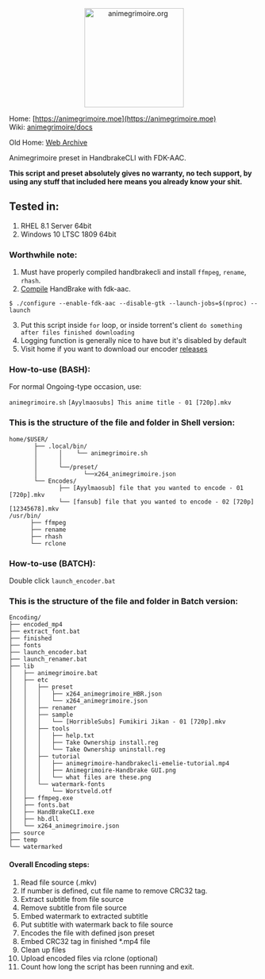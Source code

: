 <div align="center">
<a href="https://animegrimoire.moe">
<img src="https://i.ibb.co/njzy67z/Animegrimoire-moe.png" alt="animegrimoire.org" height="200" width="200"</img>
</a>
</div>

Home: [https://animegrimoire.moe](https://animegrimoire.moe)<br> 
Wiki: [animegrimoire/docs](https://gitlab.com/initramfs-0/animegrimoire/-/wikis/Animegrimoire-Wiki)<br> 

Old Home: [Web Archive](http://web.archive.org/web/20200203143744/https://animegrimoire.org/showthread.php?tid=1119)

Animegrimoire preset in HandbrakeCLI with FDK-AAC.

**This script and preset absolutely gives no warranty, no tech support, by using any stuff that included here means you already know your shit.**

## Tested in:
1. RHEL 8.1 Server 64bit
2. Windows 10 LTSC 1809 64bit

### Worthwhile note:
1. Must have properly compiled handbrakecli and install `ffmpeg`, `rename`, `rhash`.
2. [Compile](https://handbrake.fr/docs/en/latest/developer/build-linux.html) HandBrake with fdk-aac.
```
$ ./configure --enable-fdk-aac --disable-gtk --launch-jobs=$(nproc) --launch
```
3. Put this script inside `for` loop, or inside torrent's client `do something after files finished downloading`
4. Logging function is generally nice to have but it's disabled by default
5. Visit home if you want to download our encoder [releases](https://animegrimoire.moe/encoder/)

### How-to-use (BASH):

For normal Ongoing-type occasion, use:

`animegrimoire.sh` `[Ayylmaosubs] This anime title - 01 [720p].mkv`

### This is the structure of the file and folder in Shell version:
```
home/$USER/
       ├── .local/bin/
       │      │    └── animegrimoire.sh
       │      │
       │      └──/preset/
       │             └──x264_animegrimoire.json
       └── Encodes/
              ├── [Ayylmaosub] file that you wanted to encode - 01 [720p].mkv
              └── [fansub] file that you wanted to encode - 02 [720p][12345678].mkv
/usr/bin/
      ├── ffmpeg
      ├── rename
      ├── rhash
      └── rclone
```

### How-to-use (BATCH):

Double click `launch_encoder.bat`

### This is the structure of the file and folder in Batch version:
```
Encoding/
├── encoded_mp4
├── extract_font.bat
├── finished
├── fonts
├── launch_encoder.bat
├── launch_renamer.bat
├── lib
│   ├── animegrimoire.bat
│   ├── etc
│   │   ├── preset
│   │   │   ├── x264_animegrimoire_HBR.json
│   │   │   └── x264_animegrimoire.json
│   │   ├── renamer
│   │   ├── sample
│   │   │   └── [HorribleSubs] Fumikiri Jikan - 01 [720p].mkv
│   │   ├── tools
│   │   │   ├── help.txt
│   │   │   ├── Take Ownership install.reg
│   │   │   └── Take Ownership uninstall.reg
│   │   ├── tutorial
│   │   │   ├── animegrimoire-handbrakecli-emelie-tutorial.mp4
│   │   │   ├── Animegrimoire-Handbrake GUI.png
│   │   │   └── what files are these.png
│   │   └── watermark-fonts
│   │       └── Worstveld.otf
│   ├── ffmpeg.exe
│   ├── fonts.bat
│   ├── HandBrakeCLI.exe
│   ├── hb.dll
│   └── x264_animegrimoire.json
├── source
├── temp
└── watermarked

```

#### Overall Encoding steps:

1. Read file source (.mkv)
2. If number is defined, cut file name to remove CRC32 tag.
3. Extract subtitle from file source
4. Remove subtitle from file source
5. Embed watermark to extracted subtitle
6. Put subtitle with watermark back to file source
7. Encodes the file with defined json preset
8. Embed CRC32 tag in finished *.mp4 file
9. Clean up files
10. Upload encoded files via rclone (optional)
11. Count how long the script has been running and exit.
